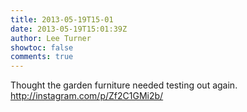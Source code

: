 ```yaml
---
title: 2013-05-19T15-01
date: 2013-05-19T15:01:39Z
author: Lee Turner
showtoc: false
comments: true
---
```


Thought the garden furniture needed testing out again. http://instagram.com/p/Zf2C1GMi2b/

